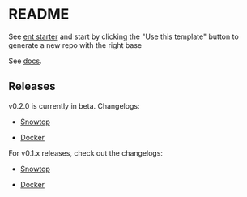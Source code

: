 # README

See [ent starter](https://github.com/lolopinto/ent-starter) and start by clicking the "Use this template" button to generate a new repo with the right base

See [docs](https://ent.dev).

## Releases

v0.2.0 is currently in beta. Changelogs:

* [Snowtop](https://github.com/lolopinto/ent/blob/main/CHANGELOG.md)

* [Docker](https://github.com/lolopinto/ent/blob/main/docker_CHANGELOG.md)


For v0.1.x releases, check out the changelogs:

* [Snowtop](https://github.com/lolopinto/ent/blob/v0.1.x/CHANGELOG.md)

* [Docker](https://github.com/lolopinto/ent/blob/v0.1.x/docker_CHANGELOG.md)
